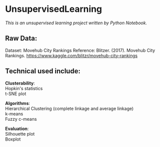 # UnsupervisedLearning
*This is an unsupervised learning project written by Python Notebook.*

## Raw Data:
Dataset: Movehub City Rankings 
Reference: Blitzer. (2017). Movehub City Rankings. https://www.kaggle.com/blitzr/movehub-city-rankings

## Technical used include:
**Clusterability**:  
Hopkin's statistics  
t-SNE plot  

**Algorithms**:  
Hierarchical Clustering (complete linkage and average linkage)  
k-means  
Fuzzy c-means  

**Evaluation**:  
Silhouette plot  
Boxplot


